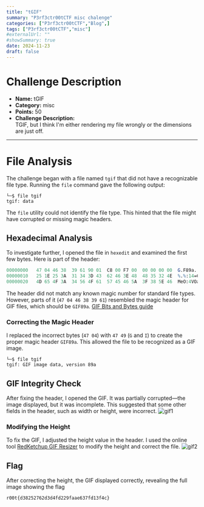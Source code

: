 ```yaml
---
title: "tGIF"
summary: "P3rf3ctr00tCTF misc chalenge"
categories: ["P3rf3ctr00tCTF","Blog",]
tags: ["P3rf3ctr00tCTF","misc"]
#externalUrl: ""
#showSummary: true
date: 2024-11-23
draft: false
---
```



# **Challenge Description**

- **Name:** tGIF
- **Category:** misc
- **Points:** 50
- **Challenge Description:**  
    TGIF, but I think I'm either rendering my file wrongly or the dimensions are just off.

---

# File Analysis

The challenge began with a file named `tgif` that did not have a recognizable file type. Running the `file` command gave the following output:
```shell
└─$ file tgif        
tgif: data
```

The `file` utility could not identify the file type. This hinted that the file might have corrupted or missing magic headers.
## Hexadecimal Analysis

To investigate further, I opened the file in `hexedit` and examined the first few bytes. Here is part of the header:
```mathematica
00000000   47 04 46 38  39 61 90 01  C8 00 F7 00  00 00 00 00  G.F89a..........
00000010   25 1E 25 3A  31 34 3D 43  62 46 3E 48  48 35 32 4E  %.%:14=CbF>HH52N 
00000020   4D 65 4F 3A  34 56 4F 61  57 45 46 5A  3F 38 5E 46  MeO:4VOaWEFZ?8^F
```

The header did not match any known magic number for standard file types. However, parts of it (`47 04 46 38 39 61`) resembled the magic header for GIF files, which should be `GIF89a`. [GIF Bits and Bytes guide](https://giflib.sourceforge.net/whatsinagif/bits_and_bytes.html#image_descriptor_block) 
### Correcting the Magic Header

I replaced the incorrect bytes (`47 04`) with `47 49` (`G` and `I`) to create the proper magic header `GIF89a`. This allowed the file to be recognized as a GIF image.
```
└─$ file tgif 
tgif: GIF image data, version 89a
```

## GIF Integrity Check

After fixing the header, I opened the GIF. It was partially corrupted—the image displayed, but it was incomplete. This suggested that some other fields in the header, such as width or height, were incorrect.
![gif1](https://gist.github.com/user-attachments/assets/7742113a-b8de-4803-9f51-e728a4768fa2)

### Modifying the Height

To fix the GIF, I adjusted the height value in the header. I used the online tool [RedKetchup GIF Resizer](https://redketchup.io/gif-resizer) to modify the height and correct the file.
![gif2](https://gist.github.com/user-attachments/assets/47d123ad-a051-4650-9975-62237c81b165)

## Flag

After correcting the height, the GIF displayed correctly, revealing the full image showing the flag

`r00t{d38252762d3d4fd229faae637fd13f4c}`

